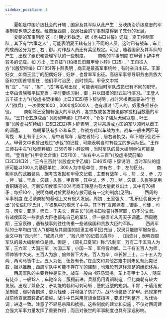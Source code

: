 ```yaml
---
sidebar_position: 1
---
```


　　夏朝是中国阶级社会的开端﹐国家及其军队从此产生﹐反映统治阶级意志的军事制度也随之出现。经商至西周﹐奴隶社会的军事制度得到了充分的发展。
　　夏朝的军事制度 这一时期史料缺乏。据《尚书□甘誓》记载﹐夏王控制军队﹐其下有“六事之人”﹐可能表明夏王辖有分工不同的人员。这时已有战车﹐车上的成员区分为左﹑右﹑御。对作战人员还有奖惩规定。可见﹐随着国家及其军队的产生﹐出现了组织和管理军队的一些制度。
　　商朝的军事制度 在甲骨卜辞中有较多的记载。如 方出﹐王自征“(《柏根氏旧藏甲骨卜辞》□25)﹑“ 王自征人方”(《殷契粹编》□1185)等卜辞表明﹐商王是最高军事统帅﹐有时亲自出征。王室妇女﹐如商王武丁的配偶妇好﹑妇姘﹐也曾率军出征。高级军事领导职务由贵族大臣和方国首领担任﹐他们平时治民﹐战时领兵。甲骨文中常有“亚”﹑“马”﹑“射”﹑“戍”等名号出现﹐可能表明当时军队成员已有不同的职守。士卒由贵族和平民充当﹐平时要练习射﹑御﹔并以田猎的形式进行演习。“王登人五千征土方”(《殷虚书契後编》上□31□5)等卜辞说明﹐战时常根据需要进行“登人”(徵兵)﹐一次徵发1000﹑3000或5000人﹐也有超过 1万人的。奴隶多担任杂役。
　　商朝除王室拥有强大的军队外﹐各宗族或各方国也都掌握相当数量的军队。“王其令五族戍臿” (《殷契粹编》□1149)﹑“令多子族从犬侯寇周﹐叶王事”(《殷虚书契续编》□5□2□2)等卜辞表明﹐这些宗族或方国的军队须听从商王的调遣。
　　商朝军队有步卒和车兵﹐作战方式以车战为主。战车一般由两匹马驾挽﹐车上有甲士3人﹐居中者驾车﹐居左者持弓﹐居右者执戈。车下随行徒若干人。甲骨文中也曾出现过“步伐”的记载﹐可能表明当时有独立的步兵队伍。“王作三师右中左”(《殷契粹编》□597)等卜辞说明﹐当时军队的最大编制单位可能是师。“登百射”(《甲骨文合集》□5760)﹑“左右中人三百”(《殷虚书契前编》□3□31□2)﹑“王令三百射”(《殷虚文字乙编》□4615)等卜辞说明﹐当时军队的组织可能以100人为基层单位﹐300人为中级单位﹐并有右﹑中﹑左的区分。
　　商朝军队的武器装具﹐据考古发掘和甲骨文记载﹐主要有战车﹑弓﹑箭﹑戈﹑矛﹑刀﹑斧﹑钺﹑干盾﹑矢镞﹑头盔﹑甲胄等﹐其中戈﹑矛﹑刀﹑斧﹑矢镞﹑头盔等是用青铜铸造的。河南安阳侯家庄1004号商王陵墓内有大量武器出土﹐其中有70捆矛﹐每捆10个﹐说明商朝对於武器的存放可能有一定的制度(见图)。
　　西周的军事制度 在沿袭商制的基础上又有很大发展。周初﹐王室强大﹐“礼乐征伐自天子出”(《论语□季氏》)﹐军权集中於周天子手中。其下有“友邦塚君﹑御事﹑司徒﹑司马﹑司空﹑亚旅﹑师氏﹑千夫长﹑百夫长”(《尚书□牧誓》)等官职﹐仍不分文武。各诸侯国及一些贵族大臣也都有自己的军队﹐但一般须听从周天子调遣。西周晚期﹐王室衰微﹐遇有战事则往往倚重一些诸侯国和贵族大臣的军队。
　　西周军队的士卒均由“国人”(都城及其周围的奴隶主和平民)充当﹐奴隶只能随军服杂役。金文中有“西六师”﹑“成周八师”﹑“殷八师”的记载(《禹鼎》﹑《舀壶》)﹐表明西周军队的最大编制单位是师。但是﹐《周礼□夏官》称:“凡制军﹐万有二千五百人为军﹐王六军﹐大国三军﹐次国二军﹐小国一军﹐军将皆命卿。二千有五百人为师﹐师帅皆中大夫。五百人为旅﹐旅帅皆下大夫。百人为卒﹐卒长皆上士。二十五人为两﹐两司马皆中士。五人为伍﹐伍皆有长。”在金文和其他古籍中则未见有此类记载﹐据以推断﹐西周军队中可能不存在军的建制﹐也难於有这样规整的组织体系。
　　西周军队的主要兵种是车兵。战车一般由 4匹马驾挽。车上有甲士 3人﹐随车有徒卒﹐一般12人﹐车驰卒奔﹐簇拥前进。兵器仍用青铜制造﹐但比商朝有较大发展。出现了兼备戈﹑矛功能的戟和可刺可斩﹐便於近战的短剑。甲胄﹑干盾用皮革制成﹐缀以青铜泡﹐更为轻便﹐并增强了防护力。战马也装备了护甲。还规定有战前检查武器装备的措施。战斗中已采用旌旗金鼓指挥﹐要求行列整齐﹐攻伐协调﹐进退一致。注意了不轻易杀降和掳掠。这些制度的建立和实施﹐不仅对西周建立强大军事力量发挥了重要作用﹐而且对後世的军事制度也具有深远影响。